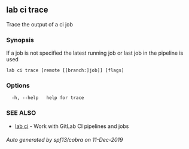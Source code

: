 ## lab ci trace

Trace the output of a ci job

### Synopsis

If a job is not specified the latest running job or last job in the pipeline is used

```
lab ci trace [remote [[branch:]job]] [flags]
```

### Options

```
  -h, --help   help for trace
```

### SEE ALSO

* [lab ci](lab_ci.md)	 - Work with GitLab CI pipelines and jobs

###### Auto generated by spf13/cobra on 11-Dec-2019
